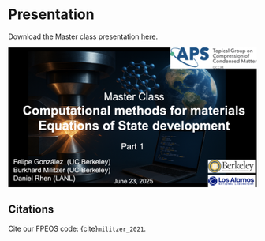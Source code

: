 # Presentation

Download the Master class presentation <a href="https://docs.google.com/presentation/d/1UGDTo-izGF2HEN3sFq6fpniGT5ZpnwoA-QPxdvEn-Hg/edit?usp=sharing" target="_blank">here</a>.


![](logo.png)


## Citations

Cite our FPEOS code: {cite}`militzer_2021`.

```{bibliography}
```

